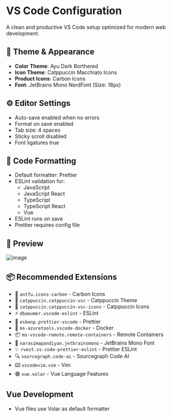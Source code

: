 # VS Code Configuration

A clean and productive VS Code setup optimized for modern web development.

## 🎨 Theme & Appearance
- **Color Theme**: Ayu Dark Borthered
- **Icon Theme**: Catppuccin Macchiato Icons  
- **Product Icons**: Carbon Icons
- **Font**: JetBrains Mono NerdFont (Size: 18px)

## ⚙️ Editor Settings
- Auto-save enabled when no errors
- Format on save enabled
- Tab size: 4 spaces
- Sticky scroll disabled
- Font ligatures true

## 🔧 Code Formatting
- Default formatter: Prettier
- ESLint validation for:
  - JavaScript
  - JavaScript React
  - TypeScript  
  - TypeScript React
  - Vue
- ESLint runs on save
- Prettier requires config file

##  🔧 Preview 
![image](https://github.com/user-attachments/assets/cafe8fe2-6f9b-4ede-aa3d-68763e9e2261)


## 📦 Recommended Extensions
- 🎨 `antfu.icons-carbon` - Carbon Icons
- 🎯 `catppuccin.catppuccin-vsc` - Catppuccin Theme
- 🔷 `catppuccin.catppuccin-vsc-icons` - Catppuccin Icons
- ⚡ `dbaeumer.vscode-eslint` - ESLint
- 💅 `esbenp.prettier-vscode` - Prettier
- 🐳 `ms-azuretools.vscode-docker` - Docker
- 📦 `ms-vscode-remote.remote-containers` - Remote Containers
- 📝 `narasimapandiyan.jetbrainsmono` - JetBrains Mono Font
- ✨ `rvest.vs-code-prettier-eslint` - Prettier ESLint
- 🔍 `sourcegraph.code-ai` - Sourcegraph Code AI
- ⌨️ `vscodevim.vim` - Vim
- 🟢 `vue.volar` - Vue Language Features

## Vue Development
- Vue files use Volar as default formatter
